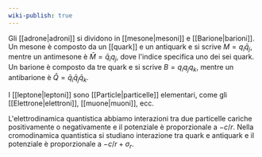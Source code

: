 ```yaml
---
wiki-publish: true
---
```

Gli [[adrone|adroni]] si dividono in [[mesone|mesoni]] e [[Barione|barioni]]. Un mesone è composto da un [[quark]] e un antiquark e si scrive $M=q_{i}\bar{q}_{j}$, mentre un antimesone è $\bar{M}=\bar{q}_{i}q_{j}$, dove l'indice specifica uno dei sei quark. Un barione è composto da tre quark e si scrive $B=q_{i}q_{j}q_{k}$, mentre un antibarione è $\bar{Q}=\bar{q}_{i}\bar{q}_{j}\bar{q}_{k}$.

I [[leptone|leptoni]] sono [[Particle|particelle]] elementari, come gli [[Elettrone|elettroni]], [[muone|muoni]], ecc.

L'elettrodinamica quantistica abbiamo interazioni tra due particelle cariche positivamente o negativamente e il potenziale è proporzionale a $-c/r$. Nella cromodinamica quantistica si studiano interazione tra quark e antiquark e il potenziale è proporzionale a $-c/r+\sigma_{r}$.